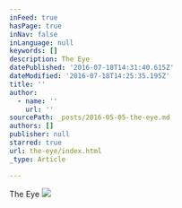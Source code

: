 ```yaml
---
inFeed: true
hasPage: true
inNav: false
inLanguage: null
keywords: []
description: The Eye
datePublished: '2016-07-18T14:31:40.615Z'
dateModified: '2016-07-18T14:25:35.195Z'
title: ''
author:
  - name: ''
    url: ''
sourcePath: _posts/2016-05-05-the-eye.md
authors: []
publisher: null
starred: true
url: the-eye/index.html
_type: Article

---
```

The Eye
![](https://the-grid-user-content.s3-us-west-2.amazonaws.com/932b594f-f3ac-4de2-9544-4adc72055ca1.jpg)